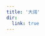 ```yaml
---
title: '大阔'
dir: 
  link: true
---
```




<div class="catalog-display-container">
  <Catalog base='' level='1'/>
</div>